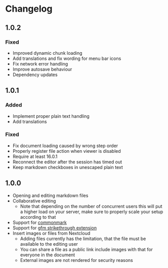 # Changelog

## 1.0.2

### Fixed
- Improved dynamic chunk loading
- Add translations and fix wording for menu bar icons
- Fix network error handling
- Improve autosave behaviour
- Dependency updates

## 1.0.1

### Added
- Implement proper plain text handling
- Add translations

### Fixed
- Fix document loading caused by wrong step order
- Properly register file action when viewer is disabled
- Require at least 16.0.1
- Reconnect the editor after the session has timed out
- Keep markdown checkboxes in unescaped plain text

## 1.0.0

- Opening and editing markdown files
- Collaborative editing
    - Note that depending on the number of concurrent users this will put a higher load on your server, make sure to properly scale your setup according to that
- Support for [commonmark](https://commonmark.org/)
- Support for [gfm strikethrough extension](https://github.github.com/gfm/#strikethrough-extension-)
- Insert images or files from Nextcloud
    - Adding files currently has the limitation, that the file must be available to the editing user
    - You can share a file as a public link include images with that for everyone in the document
    - External images are not rendered for security reasons
